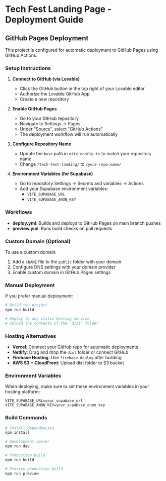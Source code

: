 # Tech Fest Landing Page - Deployment Guide

## GitHub Pages Deployment

This project is configured for automatic deployment to GitHub Pages using GitHub Actions.

### Setup Instructions

1. **Connect to GitHub (via Lovable)**
   - Click the GitHub button in the top right of your Lovable editor
   - Authorize the Lovable GitHub App
   - Create a new repository

2. **Enable GitHub Pages**
   - Go to your GitHub repository
   - Navigate to Settings → Pages
   - Under "Source", select "GitHub Actions"
   - The deployment workflow will run automatically

3. **Configure Repository Name**
   - Update the `base` path in `vite.config.ts` to match your repository name
   - Change `/tech-fest-landing/` to `/your-repo-name/`

4. **Environment Variables (for Supabase)**
   - Go to repository Settings → Secrets and variables → Actions
   - Add your Supabase environment variables:
     - `VITE_SUPABASE_URL`
     - `VITE_SUPABASE_ANON_KEY`

### Workflows

- **deploy.yml**: Builds and deploys to GitHub Pages on main branch pushes
- **preview.yml**: Runs build checks on pull requests

### Custom Domain (Optional)

To use a custom domain:
1. Add a `CNAME` file to the `public` folder with your domain
2. Configure DNS settings with your domain provider
3. Enable custom domain in GitHub Pages settings

### Manual Deployment

If you prefer manual deployment:

```bash
# Build the project
npm run build

# Deploy to any static hosting service
# Upload the contents of the 'dist' folder
```

### Hosting Alternatives

- **Vercel**: Connect your GitHub repo for automatic deployments
- **Netlify**: Drag and drop the `dist` folder or connect GitHub
- **Firebase Hosting**: Use `firebase deploy` after building
- **AWS S3 + CloudFront**: Upload dist folder to S3 bucket

### Environment Variables

When deploying, make sure to set these environment variables in your hosting platform:

```env
VITE_SUPABASE_URL=your_supabase_url
VITE_SUPABASE_ANON_KEY=your_supabase_anon_key
```

### Build Commands

```bash
# Install dependencies
npm install

# Development server
npm run dev

# Production build
npm run build

# Preview production build
npm run preview
```
